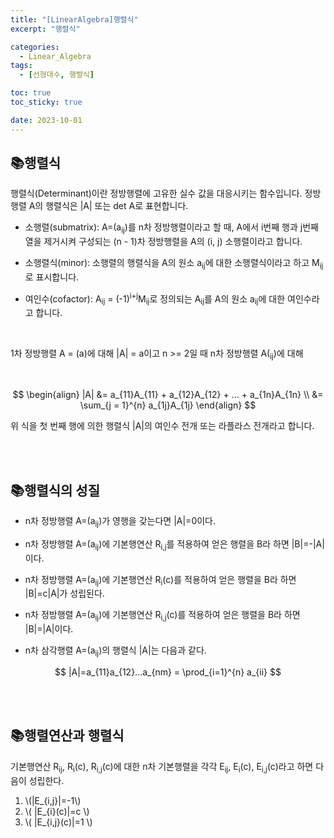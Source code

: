 ```yaml
---
title: "[LinearAlgebra]행렬식"
excerpt: "행렬식"

categories:
  - Linear_Algebra
tags:
  - [선형대수, 행렬식]

toc: true
toc_sticky: true

date: 2023-10-01
---
```


## 📚행렬식
행렬식(Determinant)이란 정방행렬에 고유한 실수 값을 대응시키는 함수입니다. 정방행렬 A의 행렬식은 |A| 또는 det A로 표현합니다.

* 소행렬(submatrix): A=(a<sub>ij</sub>)를 n차 정방행렬이라고 할 때, A에서 i번째 행과 j번째 열을 제거시켜 구성되는 (n - 1)차 정방행렬을 A의 (i, j) 소행렬이라고 합니다.

* 소행렬식(minor): 소행렬의 행렬식을 A의 원소 a<sub>ij</sub>에 대한 소행렬식이라고 하고 M<sub>ij</sub>로 표시합니다.

* 여인수(cofactor): A<sub>ij</sub> = (-1)<sup>i+j</sup>M<sub>ij</sub>로 정의되는 A<sub>ij</sub>를 A의 원소 a<sub>ij</sub>에 대한 여인수라고 합니다.

<br>

1차 정방행렬 A = (a)에 대해 \|A\| = a이고 n >= 2일 때 n차 정방행렬 A(<sub>ij</sub>)에 대해

<br>

$$
\begin{align}
|A| &= a_{11}A_{11} + a_{12}A_{12} + ... + a_{1n}A_{1n} \\
    &= \sum_{j = 1}^{n} a_{1j}A_{1j}
\end{align}
$$

위 식을 첫 번째 행에 의한 행렬식 \|A\|의 여인수 전개 또는 라플라스 전개라고 합니다.

<br><br>

## 📚행렬식의 성질

* n차 정방행렬 A=(a<sub>ij</sub>)가 영행을 갖는다면 \|A\|=0이다.

* n차 정방행렬 A=(a<sub>ij</sub>)에 기본행연산 R<sub>i,j</sub>를 적용하여 얻은 행렬을 B라 하면 \|B\|=-\|A\|이다.

* n차 정방행렬 A=(a<sub>ij</sub>)에 기본행연산 R<sub>i</sub>(c)를 적용하여 얻은 행렬을 B라 하면 \|B\|=c\|A\|가 성립된다.

* n차 정방행렬 A=(a<sub>ij</sub>)에 기본행연산 R<sub>i,j</sub>(c)를 적용하여 얻은 행렬을 B라 하면 \|B\|=\|A\|이다.

* n차 삼각행렬 A=(a<sub>ij</sub>)의 행렬식 \|A\|는 다음과 같다.

$$ |A|=a_{11}a_{12}...a_{nm} = \prod_{i=1}^{n} a_{ii} $$

<br><br>

## 📚행렬연산과 행렬식

기본행연산 R<sub>ij</sub>, R<sub>i</sub>(c), R<sub>i,j</sub>(c)에 대한 n차 기본행렬을 각각 E<sub>ij</sub>, E<sub>i</sub>(c), E<sub>i,j</sub>(c)라고 하면 다음이 성립한다.

1. \\(\|E_{i,j}\|=-1\\)
2. \\( \|E_{i}(c)\|=c \\)
3. \\( \|E_{i,j}(c)\|=1 \\)

<br><br>